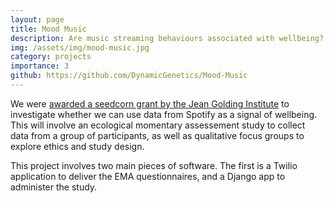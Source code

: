 ```yaml
---
layout: page
title: Mood Music
description: Are music streaming behaviours associated with wellbeing?
img: /assets/img/mood-music.jpg
category: projects
importance: 3
github: https://github.com/DynamicGenetics/Mood-Music
---
```


We were [awarded a seedcorn grant by the Jean Golding Institute](https://jeangoldinginstitute.blogs.bristol.ac.uk/2020/01/13/jgi-seed-corn-funding-call-winners-2020-announced/) to investigate whether we can use data from Spotify as a signal of wellbeing. This will involve an ecological momentary assessement study to collect data from a group of participants, as well as qualitative focus groups to explore ethics and study design. 

This project involves two main pieces of software. The first is a Twilio application to deliver the EMA questionnaires, and a Django app to administer the study.

